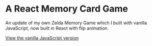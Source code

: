 # A React Memory Card Game

An update of my own Zelda Memory Game which I built with vanilla JavaScript, now built in React with flip animation.

[View the vanilla JavaScript version](https://run.plnkr.co/plunks/sL70VvsB3E9kujmXUxjW/)
